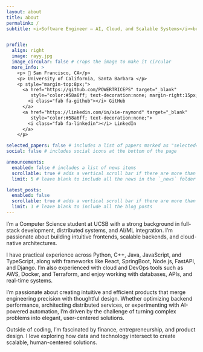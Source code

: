 ```yaml
---
layout: about
title: about
permalink: /
subtitle: <i>Software Engineer — AI, Cloud, and Scalable Systems</i><br>


profile:
  align: right
  image: rayy.jpg
  image_circular: false # crops the image to make it circular
  more_info: >
    <p> 📍 San Francisco, CA</p>
    <p> University of California, Santa Barbara </p>
    <p style="margin-top:8px;">
      <a href="https://github.com/POWERTRICEPS" target="_blank"
         style="color:#58a6ff; text-decoration:none; margin-right:15px;">
        <i class="fab fa-github"></i> GitHub
      </a>
      <a href="https://linkedin.com/in/xie-raymond" target="_blank"
         style="color:#58a6ff; text-decoration:none;">
        <i class="fab fa-linkedin"></i> LinkedIn
      </a>
    </p>

selected_papers: false # includes a list of papers marked as "selected={true}"
social: false # includes social icons at the bottom of the page

announcements:
  enabled: false # includes a list of news items
  scrollable: true # adds a vertical scroll bar if there are more than 3 news items
  limit: 5 # leave blank to include all the news in the `_news` folder

latest_posts:
  enabled: false
  scrollable: true # adds a vertical scroll bar if there are more than 3 new posts items
  limit: 3 # leave blank to include all the blog posts
---
```


I’m a Computer Science student at UCSB with a strong background in full-stack development, distributed systems, and AI/ML integration. I’m passionate about building intuitive frontends, scalable backends, and cloud-native architectures.

I have practical experience across Python, C++, Java, JavaScript, and TypeScript, along with frameworks like React, SpringBoot, Node.js, FastAPI, and Django. I’m also experienced with cloud and DevOps tools such as AWS, Docker, and Terraform, and enjoy working with databases, APIs, and real-time systems.

I’m passionate about creating intuitive and efficient products that merge engineering precision with thoughtful design. Whether optimizing backend performance, architecting distributed services, or experimenting with AI-powered automation, I’m driven by the challenge of turning complex problems into elegant, user-centered solutions.

Outside of coding, I’m fascinated by finance, entrepreneurship, and product design. I love exploring how data and technology intersect to create scalable, human-centered solutions.
